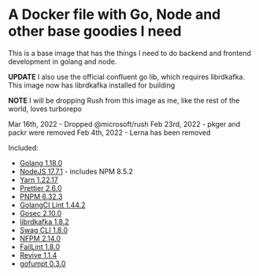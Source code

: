 # A Docker file with Go, Node and other base goodies I need

This is a base image that has the things I need to do backend and frontend development in golang and node.

**UPDATE** I also use the official confluent go lib, which requires librdkafka. This image now has librdkafka installed for building

**NOTE** I will be dropping Rush from this image as me, like the rest of the world, loves turborepo

Mar 16th, 2022 - Dropped @microsoft/rush
Feb 23rd, 2022 - pkger and packr were removed
Feb 4th, 2022 - Lerna has been removed

Included:

- [Golang 1.18.0](https://golang.org/dl/)
- [NodeJS 17.7.1](https://nodejs.org/en/download/current/) - includes NPM 8.5.2
- [Yarn 1.22.17](https://www.npmjs.com/package/yarn)
- [Prettier 2.6.0](https://www.npmjs.com/package/prettier)
- [PNPM 6.32.3](https://www.npmjs.com/package/pnpm)
- [GolangCI Lint 1.44.2](https://github.com/golangci/golangci-lint)
- [Gosec 2.10.0](https://github.com/securego/gosec)
- [librdkafka 1.8.2](https://github.com/edenhill/librdkafka)
- [Swag CLI 1.8.0](https://github.com/swaggo/swag)
- [NFPM 2.14.0](https://github.com/goreleaser/nfpm)
- [FailLint 1.8.0](https://github.com/fatih/faillint)
- [Revive 1.1.4](https://github.com/mgechev/revive)
- [gofumpt 0.3.0](https://github.com/mvdan/gofumpt)
